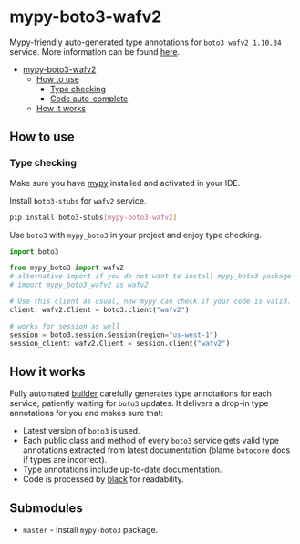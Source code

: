 # mypy-boto3-wafv2

Mypy-friendly auto-generated type annotations for `boto3 wafv2 1.10.34` service.
More information can be found [here](https://github.com/vemel/mypy_boto3).

- [mypy-boto3-wafv2](#mypy-boto3-wafv2)
  - [How to use](#how-to-use)
    - [Type checking](#type-checking)
    - [Code auto-complete](#code-auto-complete)
  - [How it works](#how-it-works)

## How to use

### Type checking

Make sure you have [mypy](https://github.com/python/mypy) installed and activated in your IDE.

Install `boto3-stubs` for `wafv2` service.

```bash
pip install boto3-stubs[mypy-boto3-wafv2]
```

Use `boto3` with `mypy_boto3` in your project and enjoy type checking.

```python
import boto3

from mypy_boto3 import wafv2
# alternative import if you do not want to install mypy_boto3 package
# import mypy_boto3_wafv2 as wafv2

# Use this client as usual, now mypy can check if your code is valid.
client: wafv2.Client = boto3.client("wafv2")

# works for session as well
session = boto3.session.Session(region="us-west-1")
session_client: wafv2.Client = session.client("wafv2")

```

## How it works

Fully automated [builder](https://github.com/vemel/mypy_boto3) carefully generates
type annotations for each service, patiently waiting for `boto3` updates. It delivers
a drop-in type annotations for you and makes sure that:

- Latest version of `boto3` is used.
- Each public class and method of every `boto3` service gets valid type annotations
  extracted from latest documentation (blame `botocore` docs if types are incorrect).
- Type annotations include up-to-date documentation.
- Code is processed by [black](https://github.com/psf/black) for readability.

## Submodules

- `master` - Install `mypy-boto3` package.